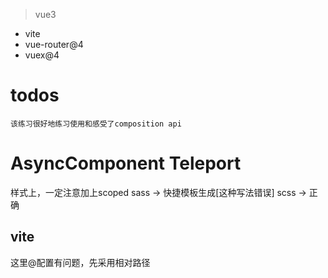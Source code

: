 
> vue3 
-   vite
-   vue-router@4
-   vuex@4


# todos

    该练习很好地练习使用和感受了composition api

# AsyncComponent Teleport

样式上，一定注意加上scoped
sass -> 快捷模板生成[这种写法错误]
scss -> 正确

<style lang="scss" scoped>
@import url(./index.scss);
</style>

## vite
这里@配置有问题，先采用相对路径